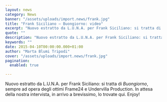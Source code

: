 ```yaml
---
layout: news
category: News
banner: "/assets/uploads/import.news/frank.jpg"
title: "Frank Siciliano – Buongiorno: video"
excerpt: "Nuovo estratto da L.U.N.A. per Frank Siciliano: si tratta di Buongiorno, sempre ad opera degli ottimi Frame24 e Undervilla Production. In attesa della nostra intervista, in arrivo a brevissimo, lo trovate qui. Enjoy!"
quote: ""
description: "Nuovo estratto da L.U.N.A. per Frank Siciliano: si tratta di Buongiorno, sempre ad opera degli ottimi Frame24 e Undervilla Production. In attesa della nostra intervista, in arrivo a brevissimo, lo trovate qui. Enjoy!"
keywords: ""
date: 2015-04-10T00:00:00.000+01:00
author: "Marta Blumi Tripodi"
cover: "/assets/uploads/import.news/frank.jpg"
pagination:
  enabled: true

---
```


Nuovo estratto da L.U.N.A. per Frank Siciliano: si tratta di _Buongiorno_, sempre ad opera degli ottimi Frame24 e Undervilla Production. In attesa della nostra intervista, in arrivo a brevissimo, lo trovate qui. Enjoy!